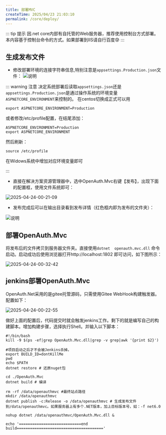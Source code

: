 ```yaml
---
title: 部署MVC
createTime: 2025/04/23 21:03:10
permalink: /core/deploy/
---
```


::: tip 提示
因.net core内部有自托管的Web服务器，推荐使用控制台方式部署。本内容基于控制台命令的方式。如果部署到IIS请自行百度:cold_sweat:
:::

## 生成发布文件

* 修改部署环境的连接字符串信息,特别注意是`appsettings.Production.json`文件：
![说明](http://img.openauth.net.cn/2025-04-24-00-20-11.png)

::: warning 注意
决定系统部署后读取`appsettings.json`还是`appsettings.Production.json`是通过操作系统的环境变量`ASPNETCORE_ENVIRONMENT`来控制的。
在centos切换成正式可以用
```shell
export ASPNETCORE_ENVIRONMENT=Production
```

或者修改/etc/profile配置，在结尾添加：
```shell
ASPNETCORE_ENVIRONMENT=Production
export ASPNETCORE_ENVIRONMENT
```
然后刷新：
```shell
source /etc/profile
```

在Widows系统中增加对应环境变量即可

:::

* 直接在解决方案资源管理器中，选中OpenAuth.Mvc右键【发布】，出现下面的配置框，使用文件系统即可：

![2025-04-24-00-21-09](http://img.openauth.net.cn/2025-04-24-00-21-09.png)

* 发布完成后可以在输出目录看到发布详情（红色框内即为发布的文件夹）：

![说明](http://pj.openauth.net.cn/zentao/file-read-69.png "说明")

## 部署OpenAuth.Mvc

将发布后的文件拷贝到服务器文件夹。直接使用`dotnet  openauth.mvc.dll` 命令启动。启动成功后使用浏览器打开http://localhost:1802 即可访问，如下图所示：

![2025-04-24-00-32-42](http://img.openauth.net.cn/2025-04-24-00-32-42.png)

## jenkins部署OpenAuth.Mvc

OpenAuth.Net采用的是gitee托管源码，只需使用Gitee WebHook构建触发器。配置如下：

![2025-04-24-00-22-55](http://img.openauth.net.cn/2025-04-24-00-22-55.png)

做好上面的配置后，代码提交时就会触发jenkins工作。剩下的就是编写自己的构建脚本。增加构建步骤，选择执行Shell。并输入以下脚本：

```shell
#!/bin/bash
kill -9 $(ps -ef|grep OpenAuth.Mvc.dll|grep -v grep|awk '{print $2}')

#项目启动之后才不会被Jenkins杀掉。
export BUILD_ID=dontKillMe
pwd
echo $PATH
dotnet restore # 还原nuget包

cd ./OpenAuth.Mvc
dotnet build # 编译

rm -rf /data/openauthmvc #最终站点路径
mkdir /data/openauthmvc
dotnet publish -c:Release -o /data/openauthmvc # 生成发布文件到/data/openauthmvc。如果服务器上有多个.NET版本，加上目标版本号，如：-f net6.0 

nohup dotnet /data/openauthmvc/OpenAuth.Mvc.dll &

echo '============================end build======================================='
```



